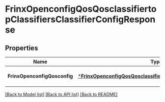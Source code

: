 # FrinxOpenconfigQosQosclassifiertopClassifiersClassifierConfigResponse

## Properties
Name | Type | Description | Notes
------------ | ------------- | ------------- | -------------
**FrinxOpenconfigQosconfig** | [***FrinxOpenconfigQosQosclassifiertopClassifiersClassifierConfig**](frinx.openconfig.qos.qosclassifiertop.classifiers.classifier.Config.md) |  | [optional] [default to null]

[[Back to Model list]](../README.md#documentation-for-models) [[Back to API list]](../README.md#documentation-for-api-endpoints) [[Back to README]](../README.md)


